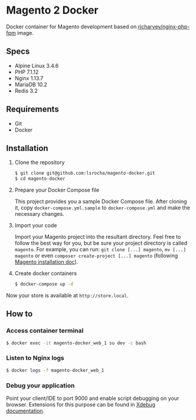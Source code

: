 # Magento 2 Docker

Docker container for Magento development based on [richarvey/nginx-php-fpm](https://hub.docker.com/r/richarvey/nginx-php-fpm/) image.

## Specs
- Alpine Linux 3.4.6
- PHP 7.1.12
- Nginx 1.13.7
- MariaDB 10.2
- Redis 3.2

## Requirements
- Git
- Docker

## Installation

1. Clone the repository

    ```sh
    $ git clone git@github.com:lsrocha/magento-docker.git
    $ cd magento-docker
    ```

2. Prepare your Docker Compose file

    This project provides you a sample Docker Compose file. After cloning it, copy `docker-compose.yml.sample` to `docker-compose.yml` and make the necessary changes.

3. Import your code

    Import your Magento project into the resultant directory. Feel free to follow the best way for you, but be sure your project directory is called `magento`. For example, you can run: `git clone [...] magento`, `mv [...] magento` or even `composer create-project [...] magento` (following [Magento installation doc](https://devdocs.magento.com/guides/v2.2/install-gde/composer.html)).

4. Create docker containers

    ```sh
    $ docker-compose up -d
    ```

Now your store is available at `http://store.local`.

## How to

### Access container terminal

```sh
$ docker exec -it magento-docker_web_1 su dev -c bash
```

### Listen to Nginx logs

```sh
$ docker logs -f magento-docker_web_1
```

### Debug your application

Point your client/IDE to port 9000 and enable script debugging on your browser. Extensions for this purpose can be found in [Xdebug documentation](https://xdebug.org/docs/remote). 
